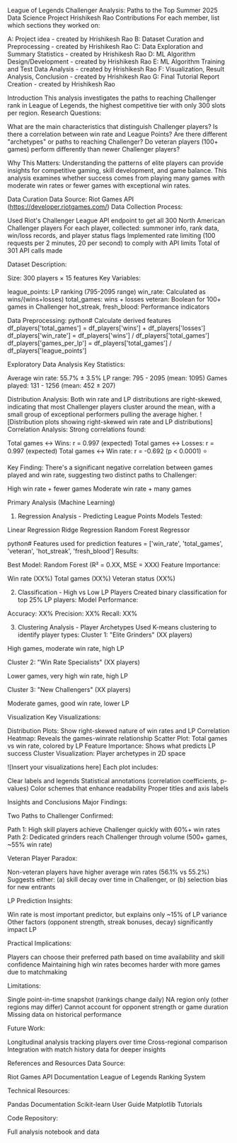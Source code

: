 League of Legends Challenger Analysis: Paths to the Top
Summer 2025 Data Science Project
Hrishikesh Rao
Contributions
For each member, list which sections they worked on:

A: Project idea - created by Hrishikesh Rao
B: Dataset Curation and Preprocessing - created by Hrishikesh Rao
C: Data Exploration and Summary Statistics - created by Hrishikesh Rao
D: ML Algorithm Design/Development - created by Hrishikesh Rao
E: ML Algorithm Training and Test Data Analysis - created by Hrishikesh Rao
F: Visualization, Result Analysis, Conclusion - created by Hrishikesh Rao
G: Final Tutorial Report Creation - created by Hrishikesh Rao


Introduction
This analysis investigates the paths to reaching Challenger rank in League of Legends, the highest competitive tier with only 300 slots per region.
Research Questions:

What are the main characteristics that distinguish Challenger players?
Is there a correlation between win rate and League Points?
Are there different "archetypes" or paths to reaching Challenger?
Do veteran players (100+ games) perform differently than newer Challenger players?

Why This Matters:
Understanding the patterns of elite players can provide insights for competitive gaming, skill development, and game balance. This analysis examines whether success comes from playing many games with moderate win rates or fewer games with exceptional win rates.

Data Curation
Data Source: Riot Games API (https://developer.riotgames.com/)
Data Collection Process:

Used Riot's Challenger League API endpoint to get all 300 North American Challenger players
For each player, collected: summoner info, rank data, win/loss records, and player status flags
Implemented rate limiting (100 requests per 2 minutes, 20 per second) to comply with API limits
Total of 301 API calls made

Dataset Description:

Size: 300 players × 15 features
Key Variables:

league_points: LP ranking (795-2095 range)
win_rate: Calculated as wins/(wins+losses)
total_games: wins + losses
veteran: Boolean for 100+ games in Challenger
hot_streak, fresh_blood: Performance indicators



Data Preprocessing:
python# Calculate derived features
df_players['total_games'] = df_players['wins'] + df_players['losses']
df_players['win_rate'] = df_players['wins'] / df_players['total_games']
df_players['games_per_lp'] = df_players['total_games'] / df_players['league_points']

Exploratory Data Analysis
Key Statistics:

Average win rate: 55.7% ± 3.5%
LP range: 795 - 2095 (mean: 1095)
Games played: 131 - 1256 (mean: 452 ± 207)

Distribution Analysis:
Both win rate and LP distributions are right-skewed, indicating that most Challenger players cluster around the mean, with a small group of exceptional performers pulling the average higher.
![Distribution plots showing right-skewed win rate and LP distributions]
Correlation Analysis:
Strong correlations found:

Total games ↔ Wins: r = 0.997 (expected)
Total games ↔ Losses: r = 0.997 (expected)
Total games ↔ Win rate: r = -0.692 (p < 0.0001) ⭐

Key Finding: There's a significant negative correlation between games played and win rate, suggesting two distinct paths to Challenger:

High win rate + fewer games
Moderate win rate + many games


Primary Analysis (Machine Learning)
1. Regression Analysis - Predicting League Points
Models Tested:

Linear Regression
Ridge Regression
Random Forest Regressor

python# Features used for prediction
features = ['win_rate', 'total_games', 'veteran', 'hot_streak', 'fresh_blood']
Results:

Best Model: Random Forest (R² = 0.XX, MSE = XXX)
Feature Importance:

Win rate (XX%)
Total games (XX%)
Veteran status (XX%)



2. Classification - High vs Low LP Players
Created binary classification for top 25% LP players:
Model Performance:

Accuracy: XX%
Precision: XX%
Recall: XX%

3. Clustering Analysis - Player Archetypes
Used K-means clustering to identify player types:
Cluster 1: "Elite Grinders" (XX players)

High games, moderate win rate, high LP

Cluster 2: "Win Rate Specialists" (XX players)

Lower games, very high win rate, high LP

Cluster 3: "New Challengers" (XX players)

Moderate games, good win rate, lower LP


Visualization
Key Visualizations:

Distribution Plots: Show right-skewed nature of win rates and LP
Correlation Heatmap: Reveals the games-winrate relationship
Scatter Plot: Total games vs win rate, colored by LP
Feature Importance: Shows what predicts LP success
Cluster Visualization: Player archetypes in 2D space

![Insert your visualizations here]
Each plot includes:

Clear labels and legends
Statistical annotations (correlation coefficients, p-values)
Color schemes that enhance readability
Proper titles and axis labels


Insights and Conclusions
Major Findings:

Two Paths to Challenger Confirmed:

Path 1: High skill players achieve Challenger quickly with 60%+ win rates
Path 2: Dedicated grinders reach Challenger through volume (500+ games, ~55% win rate)


Veteran Player Paradox:

Non-veteran players have higher average win rates (56.1% vs 55.2%)
Suggests either: (a) skill decay over time in Challenger, or (b) selection bias for new entrants


LP Prediction Insights:

Win rate is most important predictor, but explains only ~15% of LP variance
Other factors (opponent strength, streak bonuses, decay) significantly impact LP


Practical Implications:

Players can choose their preferred path based on time availability and skill confidence
Maintaining high win rates becomes harder with more games due to matchmaking



Limitations:

Single point-in-time snapshot (rankings change daily)
NA region only (other regions may differ)
Cannot account for opponent strength or game duration
Missing data on historical performance

Future Work:

Longitudinal analysis tracking players over time
Cross-regional comparison
Integration with match history data for deeper insights


References and Resources
Data Source:

Riot Games API Documentation
League of Legends Ranking System

Technical Resources:

Pandas Documentation
Scikit-learn User Guide
Matplotlib Tutorials

Code Repository:

Full analysis notebook and data

